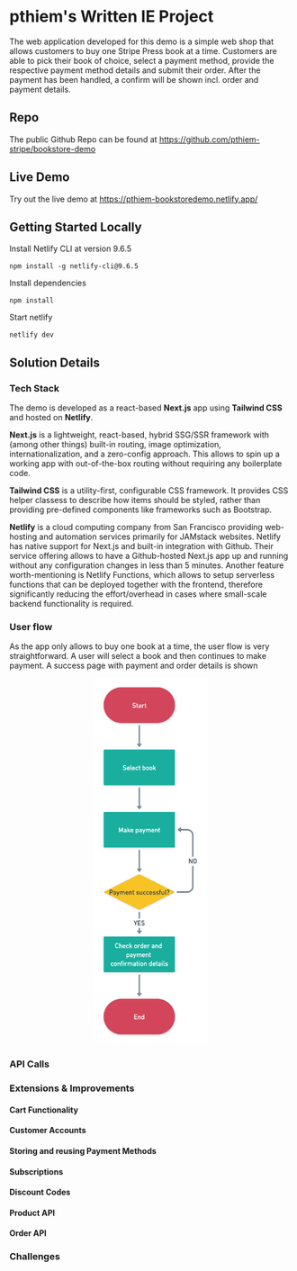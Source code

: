 # pthiem's Written IE Project 
The web application developed for this demo is a simple web shop that allows customers to buy one Stripe Press book at a time. Customers are able to pick their book of choice, select a payment method, provide the respective payment method details and submit their order. After the payment has been handled, a confirm will be shown incl. order and payment details.  


## Repo
The public Github Repo can be found at https://github.com/pthiem-stripe/bookstore-demo

## Live Demo
Try out the live demo at https://pthiem-bookstoredemo.netlify.app/

## Getting Started Locally

Install Netlify CLI at version 9.6.5
```
npm install -g netlify-cli@9.6.5  
```


Install dependencies

```
npm install 
```

Start netlify
```
netlify dev
```

## Solution Details

### Tech Stack
The demo is developed as a react-based **Next.js** app using **Tailwind CSS** and hosted on **Netlify**. 

**Next.js** is a lightweight, react-based, hybrid SSG/SSR framework with (among other things) built-in routing, image optimization, internationalization, and a zero-config approach. This allows to spin up a working app with out-of-the-box routing without requiring any boilerplate code.   

**Tailwind CSS** is a utility-first, configurable CSS framework. It provides CSS helper classess to describe how items should be styled, rather than providing pre-defined components like frameworks such as Bootstrap.

**Netlify** is a cloud computing company from San Francisco providing web-hosting and automation services primarily for JAMstack websites. Netlify has native support for Next.js and built-in integration with Github. Their service offering allows to have a Github-hosted Next.js app up and running without any configuration changes in less than 5 minutes. Another feature worth-mentioning is Netlify Functions, which allows to setup serverless functions that can be deployed together with the frontend, therefore significantly reducing the effort/overhead in cases where small-scale backend functionality is required. 
### User flow
As the app only allows to buy one book at a time, the user flow is very straightforward. A user will select a book and then continues to make payment. A success page with payment and order details is shown 

<p align="center">
<img src="./doc/userflow_overview.png" height="650px">
</p>

### API Calls



### Extensions & Improvements
#### Cart Functionality
#### Customer Accounts
#### Storing and reusing Payment Methods
#### Subscriptions
#### Discount Codes
#### Product API
#### Order API

### Challenges